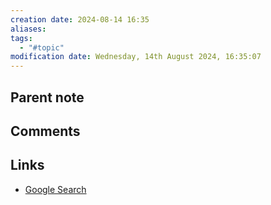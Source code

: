 ```yaml
---
creation date: 2024-08-14 16:35
aliases: 
tags:
  - "#topic"
modification date: Wednesday, 14th August 2024, 16:35:07
---
```


## Parent note

## Comments

## Links
- [Google Search](https://www.google.com/search?q=Micro-Electro-Mechanical+Systems)